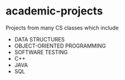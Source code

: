 # academic-projects

Projects from many CS classes which include
- DATA STRUCTURES 
- OBJECT-ORIENTED PROGRAMMING 
- SOFTWARE TESTING
- C++ 
- JAVA
- SQL
